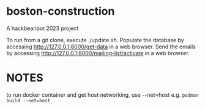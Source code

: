 # boston-construction
A hackbeanpot 2023 project

To run from a git clone, execute ./update.sh.
Populate the database by accessing http://127.0.0.1:8000/get-data in a web browser.
Send the emails by accessing http://127.0.0.1:8000/mailing-list/activate in a web browser.


# NOTES
to run docker container and get host networking, use --net=host
e.g. `podman build --net=host .`
